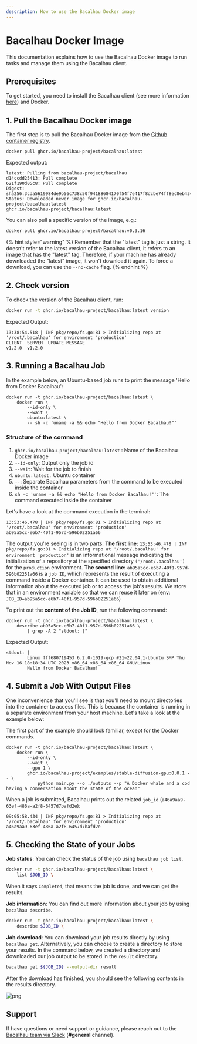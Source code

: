 ```yaml
---
description: How to use the Bacalhau Docker image
---
```


# Bacalhau Docker Image

This documentation explains how to use the Bacalhau Docker image to run tasks and manage them using the Bacalhau client.

## Prerequisites

To get started, you need to install the Bacalhau client (see more information [here](../../../getting-started/installation.md)) and Docker.

## 1. Pull the Bacalhau Docker image

The first step is to pull the Bacalhau Docker image from the [Github container registry](https://github.com/orgs/bacalhau-project/packages/container/package/bacalhau).

```
docker pull ghcr.io/bacalhau-project/bacalhau:latest
```

Expected output:

```shell
latest: Pulling from bacalhau-project/bacalhau
d14ccdd25413: Pull complete
621f190d05c8: Pull complete
Digest: sha256:3cda5619984de9b56c738c50f94188684170f54f7e417f8dcbe74ff8ec8eb434
Status: Downloaded newer image for ghcr.io/bacalhau-project/bacalhau:latest
ghcr.io/bacalhau-project/bacalhau:latest
```

You can also pull a specific version of the image, e.g.:

```bash
docker pull ghcr.io/bacalhau-project/bacalhau:v0.3.16
```

{% hint style="warning" %}
Remember that the "latest" tag is just a string. It doesn't refer to the latest version of the Bacalhau client, it refers to an image that has the "latest" tag. Therefore, if your machine has already downloaded the "latest" image, it won't download it again. To force a download, you can use the `--no-cache` flag.
{% endhint %}

## 2. Check version

To check the version of the Bacalhau client, run:

```bash
docker run -t ghcr.io/bacalhau-project/bacalhau:latest version
```

Expected Output:

```shell
13:38:54.518 | INF pkg/repo/fs.go:81 > Initializing repo at '/root/.bacalhau' for environment 'production'
CLIENT  SERVER  UPDATE MESSAGE
v1.2.0  v1.2.0
```

## 3. Running a Bacalhau Job

In the example below, an Ubuntu-based job runs to print the message 'Hello from Docker Bacalhau':

```shell
docker run -t ghcr.io/bacalhau-project/bacalhau:latest \
    docker run \
        --id-only \
        --wait \
        ubuntu:latest \
        -- sh -c 'uname -a && echo "Hello from Docker Bacalhau!"'
```

### Structure of the command

1. `ghcr.io/bacalhau-project/bacalhau:latest` : Name of the Bacalhau Docker image
2. `--id-only`: Output only the job id
3. `--wait`: Wait for the job to finish
4. `ubuntu:latest.` Ubuntu container
5. `--`: Separate Bacalhau parameters from the command to be executed inside the container
6. `sh -c 'uname -a && echo "Hello from Docker Bacalhau!"'`: The command executed inside the container

Let's have a look at the command execution in the terminal:

```shell
13:53:46.478 | INF pkg/repo/fs.go:81 > Initializing repo at '/root/.bacalhau' for environment 'production'
ab95a5cc-e6b7-40f1-957d-596b02251a66
```

The output you're seeing is in two parts: **The first line:** `13:53:46.478 | INF pkg/repo/fs.go:81 > Initializing repo at '/root/.bacalhau' for environment 'production'` is an informational message indicating the initialization of a repository at the specified directory `('/root/.bacalhau')` for the `production` environment. **The second line:** `ab95a5cc-e6b7-40f1-957d-596b02251a66` is a `job ID`, which represents the result of executing a command inside a Docker container. It can be used to obtain additional information about the executed job or to access the job's results. We store that in an environment variable so that we can reuse it later on (env: `JOB_ID=ab95a5cc-e6b7-40f1-957d-596b02251a66`)

To print out the **content of the Job ID**, run the following command:

```
docker run -t ghcr.io/bacalhau-project/bacalhau:latest \
    describe ab95a5cc-e6b7-40f1-957d-596b02251a66 \
        | grep -A 2 "stdout: |"
```

Expected Output:

```shell
stdout: |
        Linux fff680719453 6.2.0-1019-gcp #21~22.04.1-Ubuntu SMP Thu Nov 16 18:18:34 UTC 2023 x86_64 x86_64 x86_64 GNU/Linux
        Hello from Docker Bacalhau!
```

## 4. Submit a Job With Output Files

One inconvenience that you'll see is that you'll need to mount directories into the container to access files. This is because the container is running in a separate environment from your host machine. Let's take a look at the example below:

The first part of the example should look familiar, except for the Docker commands.

```shell
docker run -t ghcr.io/bacalhau-project/bacalhau:latest \
    docker run \
        --id-only \
        --wait \
        --gpu 1 \
        ghcr.io/bacalhau-project/examples/stable-diffusion-gpu:0.0.1 -- \
            python main.py --o ./outputs --p "A Docker whale and a cod having a conversation about the state of the ocean"
```

When a job is submitted, Bacalhau prints out the related `job_id` (`a46a9aa9-63ef-486a-a2f8-6457d7bafd2e`):

```shell
09:05:58.434 | INF pkg/repo/fs.go:81 > Initializing repo at '/root/.bacalhau' for environment 'production'
a46a9aa9-63ef-486a-a2f8-6457d7bafd2e
```

## 5. Checking the State of your Jobs

**Job status**: You can check the status of the job using `bacalhau job list`.

```bash
docker run -t ghcr.io/bacalhau-project/bacalhau:latest \
    list $JOB_ID \
```

When it says `Completed`, that means the job is done, and we can get the results.

**Job information**: You can find out more information about your job by using `bacalhau describe`.

```bash
docker run -t ghcr.io/bacalhau-project/bacalhau:latest \
    describe $JOB_ID \
```

**Job download**: You can download your job results directly by using `bacalhau get`. Alternatively, you can choose to create a directory to store your results. In the command below, we created a directory and downloaded our job output to be stored in the `result` directory.

```bash
bacalhau get ${JOB_ID} --output-dir result
```

After the download has finished, you should see the following contents in the results directory.

![png](../../../.gitbook/assets/index\_25\_0.png)

## Support

If have questions or need support or guidance, please reach out to the [Bacalhau team via Slack](https://bacalhauproject.slack.com/ssb/redirect) (**#general** channel).
